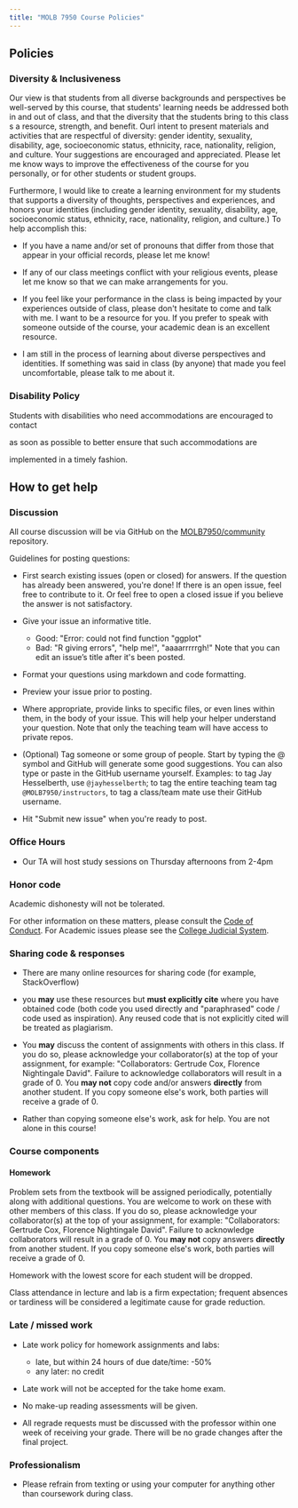 ```yaml
---
title: "MOLB 7950 Course Policies"
---
```


## Policies

### Diversity & Inclusiveness

Our view is that students from all diverse backgrounds and perspectives be
well-served by this course, that students' learning needs be addressed both in
and out of class, and that the diversity that the students bring to this class
s a resource, strength, and benefit. Ourl intent to present
materials and activities that are respectful of diversity: gender identity,
sexuality, disability, age, socioeconomic status, ethnicity, race, nationality,
religion, and culture. Your suggestions are encouraged and appreciated. Please
let me know ways to improve the effectiveness of the course for you personally,
or for other students or student groups.

Furthermore, I would like to create a learning environment for my students that
supports a diversity of thoughts, perspectives and experiences, and honors your
identities (including gender identity, sexuality, disability, age, socioeconomic
status, ethnicity, race, nationality, religion, and culture.) To help accomplish
this:

- If you have a name and/or set of pronouns that differ from those that appear
in your official records, please let me know!

- If any of our class meetings conflict with your religious events, please let
me know so that we can make arrangements for you.

- If you feel like your performance in the class is being
impacted by your experiences outside of class, please don't hesitate to come and
talk with me. I want to be a resource for you. If you prefer to speak with
someone outside of the course, your academic dean is an excellent resource.

- I am still in the process of learning about diverse perspectives and identities.
If something was said in class (by anyone) that made you feel uncomfortable,
please talk to me about it.

### Disability Policy

Students with disabilities who need accommodations are encouraged to contact
<???> as soon as possible to better ensure that such accommodations are
implemented in a timely fashion.

## How to get help

### Discussion

All course discussion will be via GitHub on the
[MOLB7950/community](https://github.com/MOLB7950/community) repository.

Guidelines for posting questions:

* First search existing issues (open or closed) for answers. If the question has
already been answered, you're done! If there is an open issue, feel free to
contribute to it. Or feel free to open a closed issue if you believe the answer
is not satisfactory.

* Give your issue an informative title.

    * Good: "Error: could not find function "ggplot"
    * Bad: "R giving errors",
    "help me!", "aaaarrrrrgh!" Note that you can edit an issue’s title after
    it's been posted.
    
* Format your questions using markdown and code formatting. 

* Preview your issue prior to posting.

* Where appropriate, provide links to specific files, or even lines within them,
in the body of your issue. This will help your helper understand your question.
Note that only the teaching team will have access to private repos.

* (Optional) Tag someone or some group of people. Start by typing the @ symbol
and GitHub will generate some good suggestions. You can also type or paste in
the GitHub username yourself. Examples: to tag Jay Hesselberth, use
`@jayhesselberth`; to tag the entire teaching team tag `@MOLB7950/instructors`,
to tag a class/team mate use their GitHub username.

* Hit "Submit new issue" when you're ready to post.
 
### Office Hours 

* Our TA will host study sessions on Thursday afternoons from 2-4pm 

### Honor code

Academic dishonesty will not be tolerated.

For other information on these matters, please consult the [Code of
Conduct](https://studentconduct.wfu.edu/undergraduate-student-handbook/). For
Academic issues please see the [College Judicial
System](https://studentconduct.wfu.edu/the-judicial-council/).

### Sharing code & responses

* There are many online resources for sharing code (for example, StackOverflow)
- you **may** use these resources but **must explicitly cite** where you have
obtained code (both code you used directly and "paraphrased" code / code used as
inspiration). Any reused code that is not explicitly cited will be treated as
plagiarism.
* You **may** discuss the content of assignments with others in this class. If
you do so, please acknowledge your collaborator(s) at the top of your
assignment, for example: "Collaborators: Gertrude Cox, Florence Nightingale
David". Failure to acknowledge collaborators will result in a grade of 0. You
**may not** copy code and/or answers **directly** from another student. If you
copy someone else's work, both parties will receive a grade of 0.

* Rather than copying someone else's work, ask for help. You are not alone in
this course!

### Course components

#### Homework

Problem sets from the textbook will be assigned periodically, potentially along
with additional questions. You are welcome to work on these with other members
of this class. If you do so, please acknowledge your collaborator(s) at the top
of your assignment, for example: "Collaborators: Gertrude Cox, Florence
Nightingale David". Failure to acknowledge collaborators will result in a grade
of 0. You **may not** copy answers **directly** from another student. If you
copy someone else's work, both parties will receive a grade of 0.

Homework with the lowest score for each student will be dropped.

Class attendance in lecture and lab is a firm expectation; frequent absences or
tardiness will be considered a legitimate cause for grade reduction.

### Late / missed work

- Late work policy for homework assignments and labs:
    - late, but within 24 hours of due date/time: -50%
    - any later: no credit
    
- Late work will not be accepted for the take home exam.

- No make-up reading assessments will be given.

- All regrade requests must be discussed with the professor within one week of
receiving your grade. There will be no grade changes after the final project.

### Professionalism

- Please refrain from texting or using your computer for anything other than
coursework during class.
